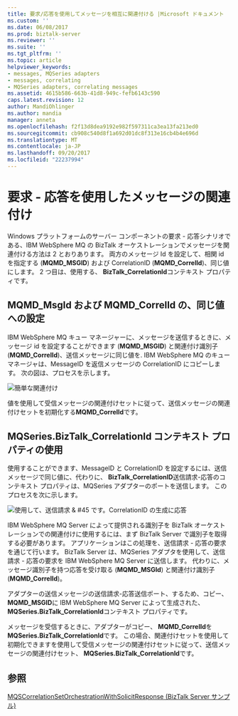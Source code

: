 ```yaml
---
title: 要求/応答を使用してメッセージを相互に関連付ける |Microsoft ドキュメント
ms.custom: ''
ms.date: 06/08/2017
ms.prod: biztalk-server
ms.reviewer: ''
ms.suite: ''
ms.tgt_pltfrm: ''
ms.topic: article
helpviewer_keywords:
- messages, MQSeries adapters
- messages, correlating
- MQSeries adapters, correlating messages
ms.assetid: 4615b586-663b-41d8-949c-fefb6143c590
caps.latest.revision: 12
author: MandiOhlinger
ms.author: mandia
manager: anneta
ms.openlocfilehash: f2f13d8dea9192e982f597311ca3ea13fa213ed0
ms.sourcegitcommit: cb908c540d8f1a692d01dc8f313e16cb4b4e696d
ms.translationtype: MT
ms.contentlocale: ja-JP
ms.lasthandoff: 09/20/2017
ms.locfileid: "22237994"
---
```

# <a name="correlating-messages-using-request-reply"></a>要求 - 応答を使用したメッセージの関連付け
Windows プラットフォームのサーバー コンポーネントの要求 - 応答シナリオである、IBM WebSphere MQ の BizTalk オーケストレーションでメッセージを関連付ける方法は 2 とおりあります。 両方のメッセージ Id を設定して、相関 id を指定する (**MQMD_MSGID**) および CorrelationID (**MQMD_CorrelId**)、同じ値にします。 2 つ目は、使用する、 **BizTalk_CorrelationId**コンテキスト プロパティです。  
  
## <a name="setting-mqmdmsgid-and-mqmdcorrelid-to-the-same-value"></a>MQMD_MsgId および MQMD_CorrelId の、同じ値への設定  
 IBM WebSphere MQ キュー マネージャーに、メッセージを送信するときに、メッセージ id を設定することができます (**MQMD_MSGID**) と関連付け識別子 (**MQMD_CorrelId**)、送信メッセージに同じ値を. IBM WebSphere MQ のキュー マネージャは、MessageID を返信メッセージの CorrelationID にコピーします。 次の図は、プロセスを示します。  
  
 ![簡単な関連付け](../core/media/bts-dev-mqsimplecorrelation.gif "BTS_Dev_MQSimpleCorrelation")  
  
 値を使用して受信メッセージの関連付けセットに従って、送信メッセージの関連付けセットを初期化する**MQMD_CorrelId**です。  
  
## <a name="using-the-mqseriesbiztalkcorrelationid-context-property"></a>MQSeries.BizTalk_CorrelationId コンテキスト プロパティの使用  
 使用することができます、MessageID と CorrelationID を設定するには、送信メッセージで同じ値に、代わりに、 **BizTalk_CorrelationID**送信請求-応答のコンテキスト プロパティは、MQSeries アダプターのポートを送信します。 このプロセスを次に示します。  
  
 ![使用して、送信請求 & #45 です。CorrelationID の生成に応答](../core/media/bts-dev-mqgeneratedcorrelation.gif "BTS_Dev_MQGeneratedCorrelation")  
  
 IBM WebSphere MQ Server によって提供される識別子を BizTalk オーケストレーションでの関連付けに使用するには、まず BizTalk Server で識別子を取得する必要があります。 アプリケーションはこの処理を、送信請求 - 応答の要求を通じて行います。 BizTalk Server は、MQSeries アダプタを使用して、送信請求 - 応答の要求を IBM WebSphere MQ Server に送信します。 代わりに、メッセージ識別子を持つ応答を受け取る (**MQMD_MSGId**) と関連付け識別子 (**MQMD_CorrelId**)。  
  
 アダプターの送信メッセージの送信請求-応答送信ポート、するため、コピー、 **MQMD_MSGID**に IBM WebSphere MQ Server によって生成された、 **MQSeries.BizTalk_CorrelationId**コンテキスト プロパティです。  
  
 メッセージを受信するときに、アダプターがコピー、 **MQMD_CorrelId**を**MQSeries.BizTalk_CorrelationId**です。 この場合、関連付けセットを使用して初期化できますを使用して受信メッセージの関連付けセットに従って、送信メッセージの関連付けセット、 **MQSeries.BizTalk_CorrelationId**です。  
  
## <a name="see-also"></a>参照  
 [MQSCorrelationSetOrchestrationWithSolicitResponse (BizTalk Server サンプル)](../core/mqscorrelationsetorchestrationwithsolicitresponse-biztalk-server-sample.md)